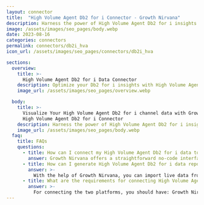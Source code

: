 ```yaml
---
layout: connector
title:  "High Volume Agent Db2 for i Connector - Growth Nirvana"
description: Harness the power of High Volume Agent Db2 for i insights integrated into Looker Studio for strategic database management decisions.
image: /assets/images/seo_pages/body.webp
date: 2023-08-16
categories: connectors
permalink: connectors/db2i_hva
icon_url: /assets/images/seo_pages/connectors/db2i_hva

sections:
  overview:
    title: >-
      High Volume Agent Db2 for i Data Connector
    description: Optimize your Db2 for i insights with High Volume Agent Db2 for i integration. Seamlessly merge Db2 for i data from the high volume agent with Looker Studio's analytical capabilities, unlocking insights that drive database performance, optimization strategies, and operational excellence.
    image_url: /assets/images/seo_pages/overview.webp

  body:
    title: >-
      Visualize Your High Volume Agent Db2 for i channel data with Growth Nirvana's
      High Volume Agent Db2 for i Connector
    description: Harness the power of High Volume Agent Db2 for i insights integrated into Looker Studio for strategic database management decisions.
    image_url: /assets/images/seo_pages/body.webp
  faq:
    title: FAQs
    questions:
      - title: How can I connect my High Volume Agent Db2 for i data to Google Data Studio/Looker Studio?
        answer: Growth Nirvana offers a straightforward no-code interface to connect to High Volume Agent Db2 for i data sources.
      - title: How can I generate High Volume Agent Db2 for i data reports in Looker Studio?
        answer: >-
          With the help of Growth Nirvana, you can import live data from High Volume Agent Db2 for i into Looker Studio. These data can be viewed in charts, tables, and dashboards to generate branded reports that can be shared instantly.
      - title: What are the requirements for connecting High Volume Agent Db2 for i and Looker Studio?
        answer: >-
          For connecting the two platforms, you should have: Growth Nirvana Account and High Volume Agent Db2 for i Ads Account
---
```

